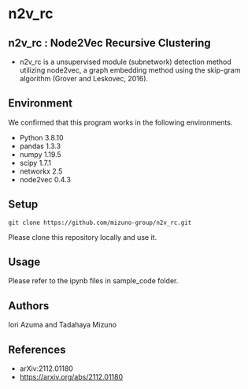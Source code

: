 # n2v_rc

## n2v_rc : Node2Vec Recursive Clustering
- n2v_rc is a unsupervised module (subnetwork) detection method utilizing node2vec, a graph embedding method using the skip-gram algorithm (Grover and Leskovec, 2016). 

## Environment
We confirmed that this program works in the following environments.
- Python 3.8.10
- pandas 1.3.3
- numpy 1.19.5
- scipy 1.7.1
- networkx 2.5
- node2vec 0.4.3

## Setup
```
git clone https://github.com/mizuno-group/n2v_rc.git
```
Please clone this repository locally and use it.

## Usage
Please refer to the ipynb files in sample_code folder.

## Authors
Iori Azuma and Tadahaya Mizuno

## References
- arXiv:2112.01180
- https://arxiv.org/abs/2112.01180
